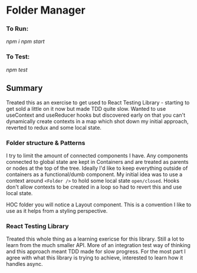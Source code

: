 # Folder Manager

### To Run:

*npm i*
*npm start*

### To Test:

*npm test*

## Summary


Treated this as an exercise to get used to React Testing Library - starting to get sold a little on it now but made TDD quite slow.
Wanted to use useContext and useReducer hooks but discovered early on that you can't dynamically create contexts in a map which shot down my initial approach, reverted to redux and some local state.

### Folder structure & Patterns

I try to limit the amount of connected components I have. Any components connected to global state are kept in Containers and are treated as parents or nodes at the top of the tree.
Ideally I'd like to keep everything outside of containers as a functional/dumb component. My initial idea was to use a context around `<Folder />` to hold some local state `open/closed`. Hooks don't allow contexts to be created in a loop so had to revert this and use local state.

HOC folder you will notice a Layout component. This is a convention I like to use as it helps from a styling perspective.

### React Testing Library

Treated this whole thing as a learning exericse for this library. Still a lot to learn from the much smaller API. More of an integration test way of thinking and this approach meant TDD made for slow progress. For the most part I agree with what this library is trying to achieve, interested to learn how it handles async. 